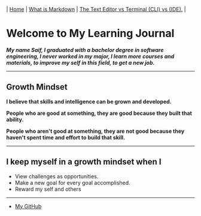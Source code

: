 |  [Home](README.md)  |   [What is Markdown](mdown.md)   |      [The Text Editor vs Terminal (CLI) vs (IDE).](terminal.md) |


 
# Welcome to My Learning Journal 
 

 

***My name  Saif, I graduated with a bachelor degree in software engineering, I never worked in my major, I learn more courses and materials, to improve my self in this field, to get a new job.***	
___

## Growth Mindset 

**I believe that skills and intelligence can be grown and developed.**  

**People who are good at something, they are good because they built that ability.** 

**People who aren't good at something, they are not good because they haven't spent time and effort to build that skill.** 
___

## I keep myself in a growth mindset when I 
* View challenges as opportunities.
* Make a new goal for every goal accomplished. 
* Reward my self and others 



___
* [My GitHub](https://github.com/saifalmandeel) 

